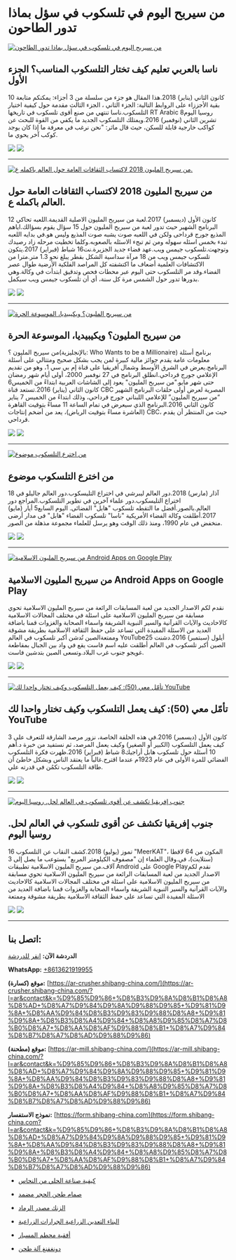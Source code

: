 # من سيربح اليوم في تلسكوب في سؤل بماذا تدور الطاحون

<a href="https://swt.shibang-china.com/?l=ar&img&k=%D9%85%D9%86+%D8%B3%D9%8A%D8%B1%D8%A8%D8%AD+%D8%A7%D9%84%D9%8A%D9%88%D9%85+%D9%81%D9%8A+%D8%AA%D9%84%D8%B3%D9%83%D9%88%D8%A8+%D9%81%D9%8A+%D8%B3%D8%A4%D9%84+%D8%A8%D9%85%D8%A7%D8%B0%D8%A7+%D8%AA%D8%AF%D9%88%D8%B1+%D8%A7%D9%84%D8%B7%D8%A7%D8%AD%D9%88%D9%86" target="_blank">![من سيربح اليوم في تلسكوب في سؤل بماذا تدور الطاحون](http://static.shibang-china.com/all-800x300/35.jpg)</a>

## ناسا بالعربي تعليم كيف تختار التلسكوب المناسب؟ الجزء الأول
10 كانون الثاني (يناير) 2018.هذا المقال هو جزء من سلسلة من 3 أجزاء: يمكنكم متابعة بقية الأجززاء على الروابط التالية: الجزء الثاني ، الجزء الثالث مقدمة حول كيفية اختيار التلسكوب.ناسا تنتهي من صنع أقوى تلسكوب في تاريخها RT Arabic روسيا اليوم8 تشرين الثاني (نوفمبر) 2016.ويمتلك التلسكوب الجديد ما يكفي من القوة للبحث عن كواكب خارجية قابلة للسكن، حيث قال ماثر: &quot;نحن نرغب في معرفة ما إذا كان يوجد كوكب آخر يحوي ما.


<a href="https://whatsapp.shibangsoft.com/WhatsApp.php" target="_blank" title="WhatsApp">![](http://static.shibang-china.com/icon/whatsapp.png)</a> <a href="https://swt.shibang-china.com/?l=ar&icon&k=%D9%85%D9%86+%D8%B3%D9%8A%D8%B1%D8%A8%D8%AD+%D8%A7%D9%84%D9%8A%D9%88%D9%85+%D9%81%D9%8A+%D8%AA%D9%84%D8%B3%D9%83%D9%88%D8%A8+%D9%81%D9%8A+%D8%B3%D8%A4%D9%84+%D8%A8%D9%85%D8%A7%D8%B0%D8%A7+%D8%AA%D8%AF%D9%88%D8%B1+%D8%A7%D9%84%D8%B7%D8%A7%D8%AD%D9%88%D9%86" target="_blank">![](http://static.shibang-china.com/icon/chat-ar.png)</a>

---

<a href="https://swt.shibang-china.com/?l=ar&img&k=%D9%85%D9%86+%D8%B3%D9%8A%D8%B1%D8%A8%D8%AD+%D8%A7%D9%84%D9%8A%D9%88%D9%85+%D9%81%D9%8A+%D8%AA%D9%84%D8%B3%D9%83%D9%88%D8%A8+%D9%81%D9%8A+%D8%B3%D8%A4%D9%84+%D8%A8%D9%85%D8%A7%D8%B0%D8%A7+%D8%AA%D8%AF%D9%88%D8%B1+%D8%A7%D9%84%D8%B7%D8%A7%D8%AD%D9%88%D9%86" target="_blank">![من سيربح المليون 2018 لاكتساب الثقافات العامة حول العالم باكمله ع.](http://static.shibang-china.com/all-800x300/1224.jpg)</a>

## من سيربح المليون 2018 لاكتساب الثقافات العامة حول العالم باكمله ع.
12 كانون الأول (ديسمبر) 2017.لعبة من سيربح المليون الاصلية القديمة.اللعبه تحاكي البرنامج الشهير حيث تدور لعبة من سيربح المليون حول 15 سؤال يقوم بسؤالك.اياهم المذيع جورج قرداحى ولكن في اللعبه صوت يشبه صوت المذيع وليس هو.في بدايه اللعبه تبدء بخمس اسئله سهوله ومن ثم تبجء الاسئله بالصعوبه.وكلما تخطيت مرحله زاد رصيدك وتوجهت.تلسكوب جيمس ويب.عهد فضاء جديد الجزيرة.نت16 شباط (فبراير) 2017.يتكون تلسكوب جيمس ويب من 18 مرآة سداسية الشكل بقطر يبلغ نحو 1.3 متر.مترا من الاكتشافات العلمية أضعاف ما اكتشفته كل المراصد الفلكية الأرضية طوال عصر الفضاء.وقد مر التلسكوب حتى اليوم عبر محطات فحص وتدقيق ابتدأت في وكالة.وهي بدورها تدور حول الشمس مرة كل سنة، أي أن تلسكوب جيمس ويب سيكمل.


<a href="https://whatsapp.shibangsoft.com/WhatsApp.php" target="_blank" title="WhatsApp">![](http://static.shibang-china.com/icon/whatsapp.png)</a> <a href="https://swt.shibang-china.com/?l=ar&icon&k=%D9%85%D9%86+%D8%B3%D9%8A%D8%B1%D8%A8%D8%AD+%D8%A7%D9%84%D9%8A%D9%88%D9%85+%D9%81%D9%8A+%D8%AA%D9%84%D8%B3%D9%83%D9%88%D8%A8+%D9%81%D9%8A+%D8%B3%D8%A4%D9%84+%D8%A8%D9%85%D8%A7%D8%B0%D8%A7+%D8%AA%D8%AF%D9%88%D8%B1+%D8%A7%D9%84%D8%B7%D8%A7%D8%AD%D9%88%D9%86" target="_blank">![](http://static.shibang-china.com/icon/chat-ar.png)</a>

---

<a href="https://swt.shibang-china.com/?l=ar&img&k=%D9%85%D9%86+%D8%B3%D9%8A%D8%B1%D8%A8%D8%AD+%D8%A7%D9%84%D9%8A%D9%88%D9%85+%D9%81%D9%8A+%D8%AA%D9%84%D8%B3%D9%83%D9%88%D8%A8+%D9%81%D9%8A+%D8%B3%D8%A4%D9%84+%D8%A8%D9%85%D8%A7%D8%B0%D8%A7+%D8%AA%D8%AF%D9%88%D8%B1+%D8%A7%D9%84%D8%B7%D8%A7%D8%AD%D9%88%D9%86" target="_blank">![من سيربح المليون؟ ويكيبيديا، الموسوعة الحرة](http://static.shibang-china.com/all-800x300/806.jpg)</a>

## من سيربح المليون؟ ويكيبيديا، الموسوعة الحرة
من سيربح المليون ؟(بالإنجليزية: Who Wants to be a Millionaire) برنامج أسئلة معلومات عامة يقدم جوائز مالية كبيرة لمن يجب بشكل صحيح ومتتالي على أسئلة البرنامج.يعرض في الشرق الأوسط وشمال أفريقيا على قناة إم بي سي 1، وهو من تقديم الإعلامي جورج قرداحي.انطلق البرنامج في 27 نوفمبر 2000، أولى أيام شهر رمضان حتى شهر مايو.&quot;من سيربح المليون&quot; يعود إلى الشاشات العربية ابتداءً من الخميس6 كانون الثاني (يناير) 2016.تستعد قناة CBC المصرية لعرض أولى حلقات البرنامج الشهير “من سيربح المليون” للإعلامي اللبناني جورج قرداحي، وذلك ابتداءً من الخميس 7 يناير كانون الثاني 2016.البرنامج الذي سيعرض في تمام الساعة 11 مساءً بتوقيت القاهرة (العاشرة مساءً بتوقيت الرياض)، يعد من أضخم إنتاجات CBC، حيث من المنتظر أن يقدم قرداحي.


<a href="https://whatsapp.shibangsoft.com/WhatsApp.php" target="_blank" title="WhatsApp">![](http://static.shibang-china.com/icon/whatsapp.png)</a> <a href="https://swt.shibang-china.com/?l=ar&icon&k=%D9%85%D9%86+%D8%B3%D9%8A%D8%B1%D8%A8%D8%AD+%D8%A7%D9%84%D9%8A%D9%88%D9%85+%D9%81%D9%8A+%D8%AA%D9%84%D8%B3%D9%83%D9%88%D8%A8+%D9%81%D9%8A+%D8%B3%D8%A4%D9%84+%D8%A8%D9%85%D8%A7%D8%B0%D8%A7+%D8%AA%D8%AF%D9%88%D8%B1+%D8%A7%D9%84%D8%B7%D8%A7%D8%AD%D9%88%D9%86" target="_blank">![](http://static.shibang-china.com/icon/chat-ar.png)</a>

---

<a href="https://swt.shibang-china.com/?l=ar&img&k=%D9%85%D9%86+%D8%B3%D9%8A%D8%B1%D8%A8%D8%AD+%D8%A7%D9%84%D9%8A%D9%88%D9%85+%D9%81%D9%8A+%D8%AA%D9%84%D8%B3%D9%83%D9%88%D8%A8+%D9%81%D9%8A+%D8%B3%D8%A4%D9%84+%D8%A8%D9%85%D8%A7%D8%B0%D8%A7+%D8%AA%D8%AF%D9%88%D8%B1+%D8%A7%D9%84%D8%B7%D8%A7%D8%AD%D9%88%D9%86" target="_blank">![من اخترع التلسكوب موضوع](http://static.shibang-china.com/all-800x300/896.jpg)</a>

## من اخترع التلسكوب موضوع
18 آذار (مارس) 2018.دور العالم ليبرشي في اختراع التليسكوب.دور العالم جاليلو في اختراع التليسكوب.دور علماء آخرين في تطوير التلسكوب.المراجع دور العالم.بالصور.أفضل ما التقطه تلسكوب &quot;هابل&quot; الفضائى. اليوم السابع5 أيار (مايو) 2017.أطلقت وكالة الفضاء الأمريكية &quot;ناسا&quot; تلسكوب الفضاء &quot;هابل&quot; فى مدار أرضى منخفض فى عام 1990، ومنذ ذلك الوقت وهو يرسل للعلماء مجموعة مذهلة من الصور.


<a href="https://whatsapp.shibangsoft.com/WhatsApp.php" target="_blank" title="WhatsApp">![](http://static.shibang-china.com/icon/whatsapp.png)</a> <a href="https://swt.shibang-china.com/?l=ar&icon&k=%D9%85%D9%86+%D8%B3%D9%8A%D8%B1%D8%A8%D8%AD+%D8%A7%D9%84%D9%8A%D9%88%D9%85+%D9%81%D9%8A+%D8%AA%D9%84%D8%B3%D9%83%D9%88%D8%A8+%D9%81%D9%8A+%D8%B3%D8%A4%D9%84+%D8%A8%D9%85%D8%A7%D8%B0%D8%A7+%D8%AA%D8%AF%D9%88%D8%B1+%D8%A7%D9%84%D8%B7%D8%A7%D8%AD%D9%88%D9%86" target="_blank">![](http://static.shibang-china.com/icon/chat-ar.png)</a>

---

<a href="https://swt.shibang-china.com/?l=ar&img&k=%D9%85%D9%86+%D8%B3%D9%8A%D8%B1%D8%A8%D8%AD+%D8%A7%D9%84%D9%8A%D9%88%D9%85+%D9%81%D9%8A+%D8%AA%D9%84%D8%B3%D9%83%D9%88%D8%A8+%D9%81%D9%8A+%D8%B3%D8%A4%D9%84+%D8%A8%D9%85%D8%A7%D8%B0%D8%A7+%D8%AA%D8%AF%D9%88%D8%B1+%D8%A7%D9%84%D8%B7%D8%A7%D8%AD%D9%88%D9%86" target="_blank">![من سيربح المليون الاسلامية Android Apps on Google Play](http://static.shibang-china.com/all-800x300/648.jpg)</a>

## من سيربح المليون الاسلامية Android Apps on Google Play
نقدم لكم الاصدار الجديد من لعبة المسابقات الرائعة من سيربح المليون الاسلامية تحوي مسابقة من سيربح المليون الاسلامية على اسئلة في مختلف المجالات الاسلامية كالاحاديث والآيات القرآنية والسير النبوية الشريفة واسماء الصحابة والغزوات قمنا باضافة العديد من الاسئلة المفيدة التي تساعد على حفظ الثقافة الاسلامية بطريقة مشوقة وممتعةالصين تُدشن أكبر تلسكوب في العالم YouTube25 أيلول (سبتمبر) 2016.دشنت الصين أكبر تلسكوب في العالم أطلقت عليه اسم فاست يقع في واد بين الجبال بمقاطعة غويجو جنوب غرب البلاد.وتسعى الصين بتدشين فاست.


<a href="https://whatsapp.shibangsoft.com/WhatsApp.php" target="_blank" title="WhatsApp">![](http://static.shibang-china.com/icon/whatsapp.png)</a> <a href="https://swt.shibang-china.com/?l=ar&icon&k=%D9%85%D9%86+%D8%B3%D9%8A%D8%B1%D8%A8%D8%AD+%D8%A7%D9%84%D9%8A%D9%88%D9%85+%D9%81%D9%8A+%D8%AA%D9%84%D8%B3%D9%83%D9%88%D8%A8+%D9%81%D9%8A+%D8%B3%D8%A4%D9%84+%D8%A8%D9%85%D8%A7%D8%B0%D8%A7+%D8%AA%D8%AF%D9%88%D8%B1+%D8%A7%D9%84%D8%B7%D8%A7%D8%AD%D9%88%D9%86" target="_blank">![](http://static.shibang-china.com/icon/chat-ar.png)</a>

---

<a href="https://swt.shibang-china.com/?l=ar&img&k=%D9%85%D9%86+%D8%B3%D9%8A%D8%B1%D8%A8%D8%AD+%D8%A7%D9%84%D9%8A%D9%88%D9%85+%D9%81%D9%8A+%D8%AA%D9%84%D8%B3%D9%83%D9%88%D8%A8+%D9%81%D9%8A+%D8%B3%D8%A4%D9%84+%D8%A8%D9%85%D8%A7%D8%B0%D8%A7+%D8%AA%D8%AF%D9%88%D8%B1+%D8%A7%D9%84%D8%B7%D8%A7%D8%AD%D9%88%D9%86" target="_blank">![تأمّل معي (50): كيف يعمل التلسكوب وكيف تختار واحدا لك YouTube](http://static.shibang-china.com/all-800x300/1208.jpg)</a>

## تأمّل معي (50): كيف يعمل التلسكوب وكيف تختار واحدا لك YouTube
3 كانون الأول (ديسمبر) 2016.في هذه الحلقة الخاصة، نزور مرصد الشارقة للتعرف على كيف يعمل التلسكوب (الكبير أو الصغير) وكيف يعمل المرصد، ثم نستفيد من خبرة د.أهم 10 أسئلة حول تلسكوب هابل أراجيك8 شباط (فبراير) 2016.ظهرت فكرة التلسكوب الفضائي للمرة الأولى في عام 1923م عندما اقترح.غالباً ما يعتقد الناس وبشكل خاطئ أن طاقة التلسكوب تكمُن في قدرته علي.


<a href="https://whatsapp.shibangsoft.com/WhatsApp.php" target="_blank" title="WhatsApp">![](http://static.shibang-china.com/icon/whatsapp.png)</a> <a href="https://swt.shibang-china.com/?l=ar&icon&k=%D9%85%D9%86+%D8%B3%D9%8A%D8%B1%D8%A8%D8%AD+%D8%A7%D9%84%D9%8A%D9%88%D9%85+%D9%81%D9%8A+%D8%AA%D9%84%D8%B3%D9%83%D9%88%D8%A8+%D9%81%D9%8A+%D8%B3%D8%A4%D9%84+%D8%A8%D9%85%D8%A7%D8%B0%D8%A7+%D8%AA%D8%AF%D9%88%D8%B1+%D8%A7%D9%84%D8%B7%D8%A7%D8%AD%D9%88%D9%86" target="_blank">![](http://static.shibang-china.com/icon/chat-ar.png)</a>

---

<a href="https://swt.shibang-china.com/?l=ar&img&k=%D9%85%D9%86+%D8%B3%D9%8A%D8%B1%D8%A8%D8%AD+%D8%A7%D9%84%D9%8A%D9%88%D9%85+%D9%81%D9%8A+%D8%AA%D9%84%D8%B3%D9%83%D9%88%D8%A8+%D9%81%D9%8A+%D8%B3%D8%A4%D9%84+%D8%A8%D9%85%D8%A7%D8%B0%D8%A7+%D8%AA%D8%AF%D9%88%D8%B1+%D8%A7%D9%84%D8%B7%D8%A7%D8%AD%D9%88%D9%86" target="_blank">![جنوب إفريقيا تكشف عن أقوى تلسكوب في العالم لحل. روسيا اليوم](http://static.shibang-china.com/all-800x300/76.jpg)</a>

## جنوب إفريقيا تكشف عن أقوى تلسكوب في العالم لحل. روسيا اليوم
16 تموز (يوليو) 2018.كشف النقاب عن التلسكوب &quot;MeerKAT&quot;، المكون من 64 لاقطا (ستلايت)، في.وقال العلماء إن &quot;مصفوف الكيلومتر المربع&quot; يستوعب ما يصل إلى 3 آلاف.من سيربح المليون الاسلامية تطبيقات Android على Google Playنقدم لكم الاصدار الجديد من لعبة المسابقات الرائعة من سيربح المليون الاسلامية تحوي مسابقة من سيربح المليون الاسلامية على اسئلة في مختلف المجالات الاسلامية كالاحاديث والآيات القرآنية والسير النبوية الشريفة واسماء الصحابة والغزوات قمنا باضافة العديد من الاسئلة المفيدة التي تساعد على حفظ الثقافة الاسلامية بطريقة مشوقة وممتعة


<a href="https://whatsapp.shibangsoft.com/WhatsApp.php" target="_blank" title="WhatsApp">![](http://static.shibang-china.com/icon/whatsapp.png)</a> <a href="https://swt.shibang-china.com/?l=ar&icon&k=%D9%85%D9%86+%D8%B3%D9%8A%D8%B1%D8%A8%D8%AD+%D8%A7%D9%84%D9%8A%D9%88%D9%85+%D9%81%D9%8A+%D8%AA%D9%84%D8%B3%D9%83%D9%88%D8%A8+%D9%81%D9%8A+%D8%B3%D8%A4%D9%84+%D8%A8%D9%85%D8%A7%D8%B0%D8%A7+%D8%AA%D8%AF%D9%88%D8%B1+%D8%A7%D9%84%D8%B7%D8%A7%D8%AD%D9%88%D9%86" target="_blank">![](http://static.shibang-china.com/icon/chat-ar.png)</a>

---
## اتصل بنا:

**الدردشة الآن:** [انقر للدردشة](https://swt.shibang-china.com?l=ar&contact&k=%D9%85%D9%86+%D8%B3%D9%8A%D8%B1%D8%A8%D8%AD+%D8%A7%D9%84%D9%8A%D9%88%D9%85+%D9%81%D9%8A+%D8%AA%D9%84%D8%B3%D9%83%D9%88%D8%A8+%D9%81%D9%8A+%D8%B3%D8%A4%D9%84+%D8%A8%D9%85%D8%A7%D8%B0%D8%A7+%D8%AA%D8%AF%D9%88%D8%B1+%D8%A7%D9%84%D8%B7%D8%A7%D8%AD%D9%88%D9%86)

**WhatsApp:**  [+8613621919955](https://whatsapp.shibangsoft.com/WhatsApp.php)

**موقع (كسارة):** [https://ar-crusher.shibang-china.com/](https://ar-crusher.shibang-china.com/?l=ar&contact&k=%D9%85%D9%86+%D8%B3%D9%8A%D8%B1%D8%A8%D8%AD+%D8%A7%D9%84%D9%8A%D9%88%D9%85+%D9%81%D9%8A+%D8%AA%D9%84%D8%B3%D9%83%D9%88%D8%A8+%D9%81%D9%8A+%D8%B3%D8%A4%D9%84+%D8%A8%D9%85%D8%A7%D8%B0%D8%A7+%D8%AA%D8%AF%D9%88%D8%B1+%D8%A7%D9%84%D8%B7%D8%A7%D8%AD%D9%88%D9%86)

**موقع (مطحنة):** [https://ar-mill.shibang-china.com/](https://ar-mill.shibang-china.com/?l=ar&contact&k=%D9%85%D9%86+%D8%B3%D9%8A%D8%B1%D8%A8%D8%AD+%D8%A7%D9%84%D9%8A%D9%88%D9%85+%D9%81%D9%8A+%D8%AA%D9%84%D8%B3%D9%83%D9%88%D8%A8+%D9%81%D9%8A+%D8%B3%D8%A4%D9%84+%D8%A8%D9%85%D8%A7%D8%B0%D8%A7+%D8%AA%D8%AF%D9%88%D8%B1+%D8%A7%D9%84%D8%B7%D8%A7%D8%AD%D9%88%D9%86)

**نموذج الاستفسار:** [https://form.shibang-china.com](https://form.shibang-china.com?l=ar&contact&k=%D9%85%D9%86+%D8%B3%D9%8A%D8%B1%D8%A8%D8%AD+%D8%A7%D9%84%D9%8A%D9%88%D9%85+%D9%81%D9%8A+%D8%AA%D9%84%D8%B3%D9%83%D9%88%D8%A8+%D9%81%D9%8A+%D8%B3%D8%A4%D9%84+%D8%A8%D9%85%D8%A7%D8%B0%D8%A7+%D8%AA%D8%AF%D9%88%D8%B1+%D8%A7%D9%84%D8%B7%D8%A7%D8%AD%D9%88%D9%86)

* [كيفية صناعة الحلي من النحاس](../22/%D9%83%D9%8A%D9%81%D9%8A%D8%A9%20%D8%B5%D9%86%D8%A7%D8%B9%D8%A9%20%D8%A7%D9%84%D8%AD%D9%84%D9%8A%20%D9%85%D9%86%20%D8%A7%D9%84%D9%86%D8%AD%D8%A7%D8%B3.md)

* [صمام طحن الحجر مضمد](../24/%D8%B5%D9%85%D8%A7%D9%85%20%D8%B7%D8%AD%D9%86%20%D8%A7%D9%84%D8%AD%D8%AC%D8%B1%20%D9%85%D8%B6%D9%85%D8%AF.md)

* [الزنك مصدر الرماد](../24/%D8%A7%D9%84%D8%B2%D9%86%D9%83%20%D9%85%D8%B5%D8%AF%D8%B1%20%D8%A7%D9%84%D8%B1%D9%85%D8%A7%D8%AF.md)

* [البناء التعدين الزراعية الجرارات الزراعية](../21/%D8%A7%D9%84%D8%A8%D9%86%D8%A7%D8%A1%20%D8%A7%D9%84%D8%AA%D8%B9%D8%AF%D9%8A%D9%86%20%D8%A7%D9%84%D8%B2%D8%B1%D8%A7%D8%B9%D9%8A%D8%A9%20%D8%A7%D9%84%D8%AC%D8%B1%D8%A7%D8%B1%D8%A7%D8%AA%20%D8%A7%D9%84%D8%B2%D8%B1%D8%A7%D8%B9%D9%8A%D8%A9.md)

* [أفقية محطم المسبار](../25/%D8%A3%D9%81%D9%82%D9%8A%D8%A9%20%D9%85%D8%AD%D8%B7%D9%85%20%D8%A7%D9%84%D9%85%D8%B3%D8%A8%D8%A7%D8%B1.md)

* [دونغفنغ آلة طحن](../21/%D8%AF%D9%88%D9%86%D8%BA%D9%81%D9%86%D8%BA%20%D8%A2%D9%84%D8%A9%20%D8%B7%D8%AD%D9%86.md)